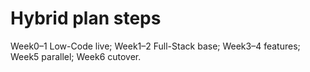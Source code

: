 # Hybrid plan steps
Week0–1 Low-Code live; Week1–2 Full-Stack base; Week3–4 features; Week5 parallel; Week6 cutover.
